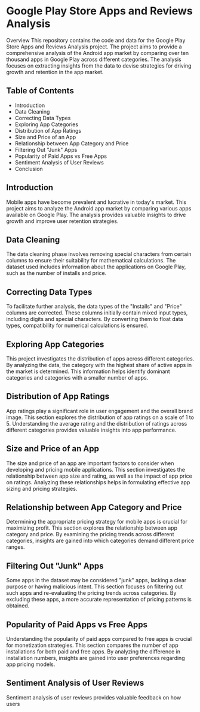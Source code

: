 # Google Play Store Apps and Reviews Analysis
Overview
This repository contains the code and data for the Google Play Store Apps and Reviews Analysis project. The project aims to provide a comprehensive analysis of the Android app market by comparing over ten thousand apps in Google Play across different categories. The analysis focuses on extracting insights from the data to devise strategies for driving growth and retention in the app market.

## Table of Contents
- Introduction
-  Data Cleaning
- Correcting Data Types
- Exploring App Categories
- Distribution of App Ratings
- Size and Price of an App
- Relationship between App Category and Price
- Filtering Out "Junk" Apps
- Popularity of Paid Apps vs Free Apps
- Sentiment Analysis of User Reviews
- Conclusion

## Introduction
Mobile apps have become prevalent and lucrative in today's market. This project aims to analyze the Android app market by comparing various apps available on Google Play. The analysis provides valuable insights to drive growth and improve user retention strategies.

## Data Cleaning
The data cleaning phase involves removing special characters from certain columns to ensure their suitability for mathematical calculations. The dataset used includes information about the applications on Google Play, such as the number of installs and price.

## Correcting Data Types
To facilitate further analysis, the data types of the "Installs" and "Price" columns are corrected. These columns initially contain mixed input types, including digits and special characters. By converting them to float data types, compatibility for numerical calculations is ensured.

## Exploring App Categories
This project investigates the distribution of apps across different categories. By analyzing the data, the category with the highest share of active apps in the market is determined. This information helps identify dominant categories and categories with a smaller number of apps.

## Distribution of App Ratings
App ratings play a significant role in user engagement and the overall brand image. This section explores the distribution of app ratings on a scale of 1 to 5. Understanding the average rating and the distribution of ratings across different categories provides valuable insights into app performance.

## Size and Price of an App
The size and price of an app are important factors to consider when developing and pricing mobile applications. This section investigates the relationship between app size and rating, as well as the impact of app price on ratings. Analyzing these relationships helps in formulating effective app sizing and pricing strategies.

## Relationship between App Category and Price
Determining the appropriate pricing strategy for mobile apps is crucial for maximizing profit. This section explores the relationship between app category and price. By examining the pricing trends across different categories, insights are gained into which categories demand different price ranges.

## Filtering Out "Junk" Apps
Some apps in the dataset may be considered "junk" apps, lacking a clear purpose or having malicious intent. This section focuses on filtering out such apps and re-evaluating the pricing trends across categories. By excluding these apps, a more accurate representation of pricing patterns is obtained.

## Popularity of Paid Apps vs Free Apps
Understanding the popularity of paid apps compared to free apps is crucial for monetization strategies. This section compares the number of app installations for both paid and free apps. By analyzing the difference in installation numbers, insights are gained into user preferences regarding app pricing models.

## Sentiment Analysis of User Reviews
Sentiment analysis of user reviews provides valuable feedback on how users




